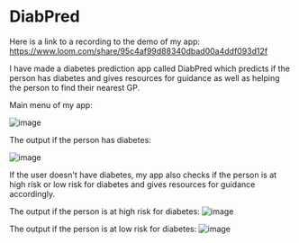 # DiabPred
Here is a link to a recording to the demo of my app:
https://www.loom.com/share/95c4af99d88340dbad00a4ddf093d12f


I have made a diabetes prediction app called DiabPred which predicts if the person has diabetes and gives resources for guidance as well as helping the person to find their nearest GP.

Main menu of my app:

![image](https://user-images.githubusercontent.com/117676422/201520338-8918c7df-8533-4693-8908-99d822089fcb.png)


The output if the person has diabetes:

![image](https://user-images.githubusercontent.com/117676422/201519949-cb6f0279-2c20-4000-a2c0-36cad8dbc3ec.png)

If the user doesn't have diabetes, my app also checks if the person is at high risk or low risk for diabetes  and gives resources for guidance accordingly.

The output if the person is at high risk for diabetes:
![image](https://user-images.githubusercontent.com/117676422/201520100-7add907d-976e-48ac-b194-5749122c7627.png)

The output if the person is at low risk for diabetes:
![image](https://user-images.githubusercontent.com/117676422/201520131-5c1ad5ab-4f0f-43ba-9c9b-e0621a46714b.png)



